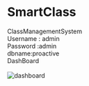 # SmartClass
ClassManagementSystem
<br>
Username : admin<br>
Password :admin<br>
dbname:proactive<br>
DashBoard<br>
<br>
![dashboard](https://user-images.githubusercontent.com/54453085/63643459-34b05c00-c6ee-11e9-9104-a8e216b46027.PNG)

